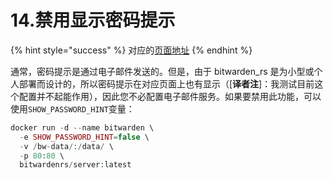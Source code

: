 # 14.禁用显示密码提示

{% hint style="success" %}
对应的[页面地址](https://github.com/dani-garcia/bitwarden_rs/wiki/Password-hint-display)
{% endhint %}

通常，密码提示是通过电子邮件发送的。但是，由于 bitwarden\_rs 是为小型或个人部署而设计的，所以密码提示在对应页面上也有显示（\[**译者注**\]：我测试目前这个配置并不起能作用），因此您不必配置电子邮件服务。如果要禁用此功能，可以使用`SHOW_PASSWORD_HINT`变量：

```php
docker run -d --name bitwarden \
  -e SHOW_PASSWORD_HINT=false \
  -v /bw-data/:/data/ \
  -p 80:80 \
  bitwardenrs/server:latest
```

